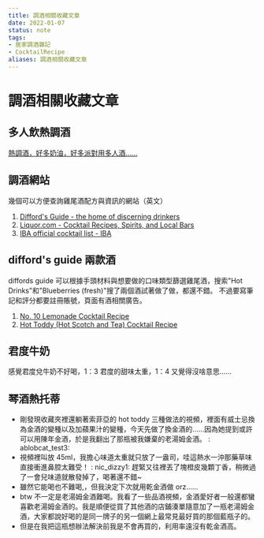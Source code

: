```yaml
---
title: 調酒相關收藏文章
date: 2022-01-07
status: note
tags:
- 居家調酒雜記
- CocktailRecipe
aliases: 調酒相關收藏文章
---
```

# 調酒相關收藏文章

## 多人飲熱調酒
 [熱調酒，好多奶油，好多派對用多人酒……](https://www.thespruceeats.com/hot-cocktails-to-warm-you-up-4150514)

## 調酒網站
幾個可以方便查詢雞尾酒配方與資訊的網站（英文）
1.  [Difford's Guide - the home of discerning drinkers](https://www.diffordsguide.com/)
2.  [Liquor.com - Cocktail Recipes, Spirits, and Local Bars](https://www.liquor.com/)
3.  [IBA official cocktail list - IBA](https://iba-world.com/iba-official-cocktail-list/)

## difford's guide 兩款酒
diffords guide 可以根據手頭材料與想要做的口味類型篩選雞尾酒，搜索"Hot Drinks"和"Blueberries (fresh)"搜了兩個酒試著做了做，都還不錯。
不過要寫筆記和評分都要註冊賬號，頁面有酒相關廣告。

1.  [No. 10 Lemonade Cocktail Recipe](https://www.diffordsguide.com/cocktails/recipe/1414/no-10-lemonade)
2.  [Hot Toddy (Hot Scotch and Tea) Cocktail Recipe](https://www.diffordsguide.com/cocktails/recipe/988/hot-toddy-hot-scotch-and-tea)

## 君度牛奶
感覺君度兌牛奶不好喝，1：3 君度的甜味太重，1：4 又覺得沒啥意思……

## 琴酒熱托蒂
- 剛發現收藏夾裡還躺著索菲亞的 hot toddy 三種做法的視頻，裡面有威士忌換為金酒的變種以及加蘋果汁的變種，今天先做了換金酒的……因為她提到或許可以用陳年金酒，於是我翻出了那瓶被我嫌棄的老湯姆金酒。 : ablobcat_test3:
- 視頻裡叫放 45ml，我擔心味道太重就只放了一盎司，哇這熱水一沖那藥草味直接衝進鼻腔太難受！ : nic_dizzy1: 趕緊又往裡丟了塊橙皮幾顆丁香，稍微過了一會兒味道就散發掉了，喝著還不錯~
- 雖然它能喝也不難喝,，但我決定下次就用乾金酒做 orz……
- btw 不一定是老湯姆金酒難喝。我看了一些品酒視頻，金酒愛好者一般還都蠻喜歡老湯姆金酒的。我是順便從買了其他酒的店鋪湊單隨意加了一瓶老湯姆金酒，大家都說好喝的是同一牌子的另一個網上最常見最好買的那個藍瓶子的。
- 但是在我把這瓶想辦法解決前我是不會再買的，利用率遠沒有乾金酒高。
